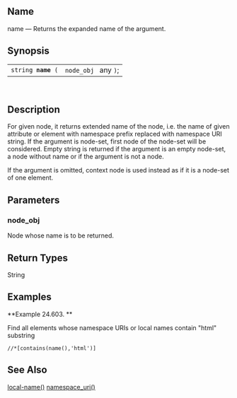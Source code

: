 <div>

<div>

</div>

<div>

## Name

name — Returns the expanded name of the argument.

</div>

<div>

## Synopsis

<div>

|                         |                      |
|-------------------------|----------------------|
| `string `**`name`**` (` | `node_obj ` any `)`; |

<div>

 

</div>

</div>

</div>

<div>

## Description

For given node, it returns extended name of the node, i.e. the name of
given attribute or element with namespace prefix replaced with namespace
URI string. If the argument is node-set, first node of the node-set will
be considered. Empty string is returned if the argument is an empty
node-set, a node without name or if the argument is not a node.

If the argument is omitted, context node is used instead as if it is a
node-set of one element.

</div>

<div>

## Parameters

<div>

### node_obj

Node whose name is to be returned.

</div>

</div>

<div>

## Return Types

String

</div>

<div>

## Examples

<div>

**Example 24.603. **

<div>

Find all elements whose namespace URIs or local names contain "html"
substring

``` screen
//*[contains(name(),'html')]
```

</div>

</div>

  

</div>

<div>

## See Also

<a href="xpf_local_name.html" class="link"
title="local-name">local-name()</a>
<a href="xpf_namespace_uri.html" class="link"
title="namespace-uri">namespace_uri()</a>

</div>

</div>
